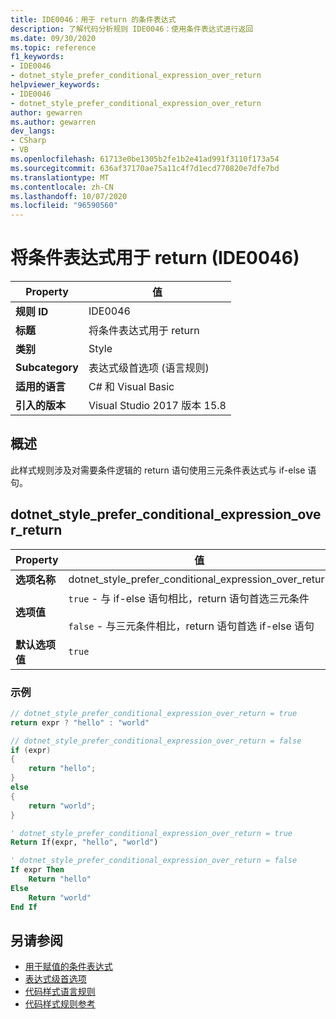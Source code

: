 ```yaml
---
title: IDE0046：用于 return 的条件表达式
description: 了解代码分析规则 IDE0046：使用条件表达式进行返回
ms.date: 09/30/2020
ms.topic: reference
f1_keywords:
- IDE0046
- dotnet_style_prefer_conditional_expression_over_return
helpviewer_keywords:
- IDE0046
- dotnet_style_prefer_conditional_expression_over_return
author: gewarren
ms.author: gewarren
dev_langs:
- CSharp
- VB
ms.openlocfilehash: 61713e0be1305b2fe1b2e41ad991f3110f173a54
ms.sourcegitcommit: 636af37170ae75a11c4f7d1ecd770820e7dfe7bd
ms.translationtype: MT
ms.contentlocale: zh-CN
ms.lasthandoff: 10/07/2020
ms.locfileid: "96590560"
---
```

# <a name="use-conditional-expression-for-return-ide0046"></a>将条件表达式用于 return (IDE0046) 

|Property|值|
|-|-|
| **规则 ID** | IDE0046 |
| **标题** | 将条件表达式用于 return |
| **类别** | Style |
| **Subcategory** | 表达式级首选项 (语言规则)  |
| **适用的语言** | C# 和 Visual Basic |
| **引入的版本** | Visual Studio 2017 版本 15.8 |

## <a name="overview"></a>概述

此样式规则涉及对需要条件逻辑的 return 语句使用三元条件表达式与 if-else 语句。

## <a name="dotnet_style_prefer_conditional_expression_over_return"></a>dotnet_style_prefer_conditional_expression_over_return

|Property|值|
|-|-|
| **选项名称** | dotnet_style_prefer_conditional_expression_over_return
| **选项值** | `true` - 与 if-else 语句相比，return 语句首选三元条件<br /><br />`false` - 与三元条件相比，return 语句首选 if-else 语句 |
| **默认选项值** | `true` |

### <a name="example"></a>示例

```csharp
// dotnet_style_prefer_conditional_expression_over_return = true
return expr ? "hello" : "world"

// dotnet_style_prefer_conditional_expression_over_return = false
if (expr)
{
    return "hello";
}
else
{
    return "world";
}
```

```vb
' dotnet_style_prefer_conditional_expression_over_return = true
Return If(expr, "hello", "world")

' dotnet_style_prefer_conditional_expression_over_return = false
If expr Then
    Return "hello"
Else
    Return "world"
End If
```

## <a name="see-also"></a>另请参阅

- [用于赋值的条件表达式](ide0045.md)
- [表达式级首选项](expression-level-preferences.md)
- [代码样式语言规则](language-rules.md)
- [代码样式规则参考](index.md)
